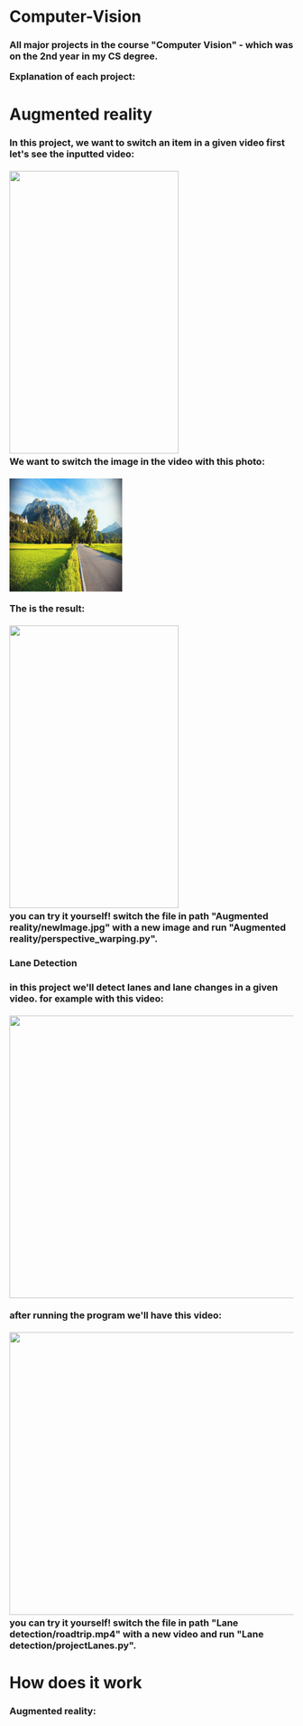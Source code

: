 # Computer-Vision
<h3>
All major projects in the course "Computer Vision" - which was on the 2nd year in my CS degree.

Explanation of each project:
</h3>

# Augmented reality
<h3>
  In this project, we want to switch an item in a given video
  first let's see the inputted video:
  <br>
  <br><img src="res/inputVid.gif" width="300" height="500"/><br>
  We want to switch the image in the video with this photo:
  <br>
  <br><img src="Augmented reality/newImage.jpg" width="200" height="200"/><br>
  
  The is the result:
  <br>
  <br><img src="res/outputVid.gif" width="300" height="500"/><br>
 you can try it yourself! switch the file in path "Augmented reality/newImage.jpg" with a new image and run "Augmented reality/perspective_warping.py".
 
 <h3>Lane Detection<h3/>
  in this project we'll detect lanes and lane changes in a given video.
  for example with this video:
  <br>
  <br><img src="res/roadtrip.gif" width="600" height="500"/><br>
  
  after running the program we'll have this video:
  <br>
  <br><img src="res/roadtripOutput.gif" width="600" height="500"/><br>
 you can try it yourself! switch the file in path "Lane detection/roadtrip.mp4" with a new video and run "Lane detection/projectLanes.py".
 </h3>
  
 # How does it work
 <h3>Augmented reality:</h3>
 
